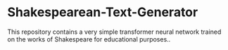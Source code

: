 # Shakespearean-Text-Generator
This repository contains a very simple transformer neural network trained on the works of Shakespeare for educational purposes..
